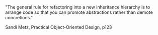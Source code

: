 "The general rule for refactoring into a new inheritance hierarchy is to arrange code so that you can promote abstractions rather than demote concretions."

Sandi Metz, Practical Object-Oriented Design, p123
